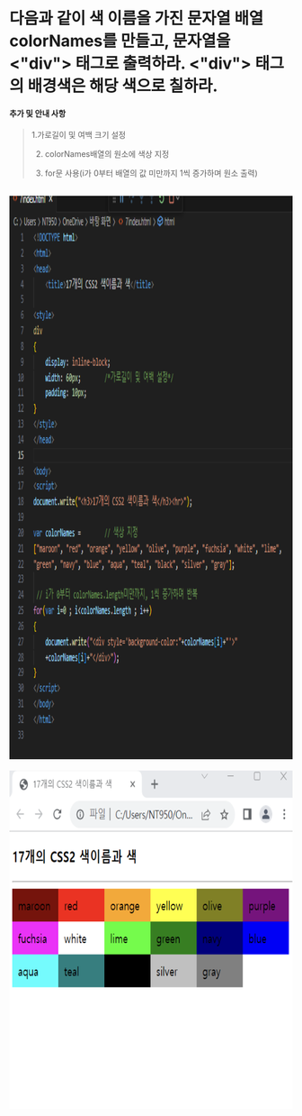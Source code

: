 # 다음과 같이 색 이름을 가진 문자열 배열 colorNames를 만들고, 문자열을<"div"> 태그로 출력하라. <"div"> 태그의 배경색은 해당 색으로 칠하라.

 #### 추가 및 안내 사항

>    1.가로길이 및 여백 크기 설정
>    
>    2. colorNames배열의 원소에 색상 지정
>    
>    3. for문 사용(i가 0부터 배열의 값 미만까지 1씩 증가하며 원소 출력)


<br><img src="1.png" width="1000" height="1000" title="px(픽셀) 크기 설정" alt="1번 이미지"></img><br/>
<br><img src="2.png" width="1000" height="600" title="px(픽셀) 크기 설정" alt="1번 이미지"></img><br/>

